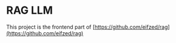 # RAG LLM

This project is the frontend part of [https://github.com/eifzed/rag](https://github.com/eifzed/rag)
